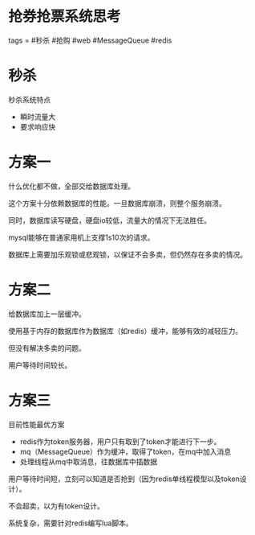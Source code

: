 # 抢券抢票系统思考
tags = #秒杀 #抢购 #web #MessageQueue #redis

# 秒杀
秒杀系统特点

- 瞬时流量大
- 要求响应快

# 方案一
什么优化都不做，全部交给数据库处理。

这个方案十分依赖数据库的性能。一旦数据库崩溃，则整个服务崩溃。

同时，数据库读写硬盘，硬盘io较低，流量大的情况下无法胜任。

mysql能够在普通家用机上支撑1s10次的请求。

数据库上需要加乐观锁或悲观锁，以保证不会多卖，但仍然存在多卖的情况。

# 方案二
给数据库加上一层缓冲。

使用基于内存的数据库作为数据库（如redis）缓冲，能够有效的减轻压力。

但没有解决多卖的问题。

用户等待时间较长。

# 方案三

目前性能最优方案
- redis作为token服务器，用户只有取到了token才能进行下一步。
- mq（MessageQueue）作为缓冲，取得了token，在mq中加入消息
- 处理线程从mq中取消息，往数据库中插数据

用户等待时间短，立刻可以知道是否抢到（因为redis单线程模型以及token设计）。

不会超卖，以为有token设计。

系统复杂，需要针对redis编写lua脚本。